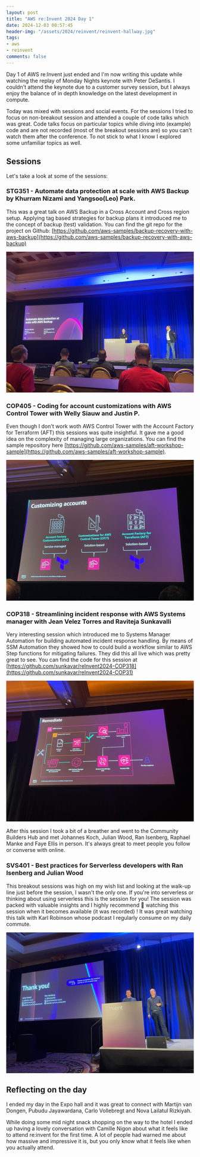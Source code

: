 ```yaml
---
layout: post
title: "AWS re:Invent 2024 Day 1"
date: 2024-12-03 00:57:45
header-img: "/assets/2024/reinvent/reinvent-hallway.jpg"
tags:
- aws
- reinvent
comments: false
---
```


Day 1 of AWS re:Invent just ended and I'm now writing this update while watching the replay of Monday Nights keynote with Peter DeSantis. I couldn't attend the keynote due to a customer survey session, but I always enjoy the balance of in depth knowledge on the latest development in compute.

Today was mixed with sessions and social events. For the sessions I tried to focus on non-breakout session and attended a couple of code talks which was great. Code talks focus on particular topics while diving into (example) code and are not recorded (most of the breakout sessions are) so you can't watch them after the conference. To not stick to what I know I explored some unfamiliar topics as well.

## Sessions

Let's take a look at some of the sessions:

### STG351 - Automate data protection at scale with AWS Backup by Khurram Nizami and Yangsoo(Leo) Park.

This was a great talk on AWS Backup in a Cross Account and Cross region setup. Applying tag based strategies for backup plans it introduced me to the concept of backup (test) validation. You can find the git repo for the project on Github: [https://github.com/aws-samples/backup-recovery-with-aws-backup](https://github.com/aws-samples/backup-recovery-with-aws-backup)

![/assets/2024/reinvent/aws-backup.jpeg](/assets/2024/reinvent/aws-backup.jpeg)

### COP405 - Coding for account customizations with AWS Control Tower with Welly Siauw and Justin P. 

Even though I don't work woth AWS Control Tower with the Account Factory for Terraform (AFT) this sessions was quite insightful. It gave me a good idea on the complexity of managing large organizations. You can find the sample repository here [https://github.com/aws-samples/aft-workshop-sample](https://github.com/aws-samples/aft-workshop-sample).

![/assets/2024/reinvent/terraform.jpeg](/assets/2024/reinvent/terraform.jpeg)

### COP318 - Streamlining incident response with AWS Systems manager with Jean Velez Torres and Raviteja Sunkavalli

Very interesting session which introduced me to Systems Manager Automation for building  automated incident response handling. By means of SSM Automation they showed how to could build a workflow similar to AWS Step functions for mitigating failures. They did this all live which was pretty great to see. You can find the code for this session at [https://github.com/sunkavar/reInvent2024-COP318](https://github.com/sunkavar/reInvent2024-COP31)

![/assets/2024/reinvent/terraform.jpeg](/assets/2024/reinvent/systems-manager.jpeg)

After this session I took a bit of a breather and went to the Community Builders Hub and met Johannes Koch, Julian Wood, Ran Isenberg, Raphael Manke and Faye Ellis in person. It's always great to meet people you follow or converse with online.

### SVS401 - Best practices for Serverless developers with Ran Isenberg and Julian Wood

This breakout sessions was high on my wish list and looking at the walk-up line just before the session, I wasn't the only one. If you're into serverless or thinking about using serverless this is the session for you! The session was packed with valuable insights and I highly recommend 💯  watching this session when it becomes available (it was recorded) !  It was great watching this talk with Karl Robinson whose podcast I regularly consume on my daily commute.

![/assets/2024/reinvent/aws-lambda.jpeg](/assets/2024/reinvent/aws-lambda.jpeg)

## Reflecting on the day

I ended my day in the Expo hall and it was great to connect with Martijn van Dongen, Pubudu Jayawardana, Carlo Vollebregt and Nova Lailatul Rizkiyah.

While doing some mid night snack shopping on the way to the hotel I ended up having a lovely conversation with Camille Nigon about what it feels like to attend re:invent for the first time. A lot of people had warned me about how massive and impressive it is, but you only know what it feels like when you actually attend.